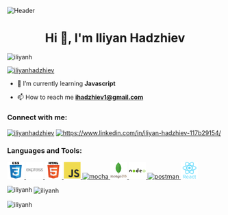![Header]([./your-header-image-name.png](https://github.com/iliyanh/SoftUni/blob/main/vsc/github-header-image%20(5).png))
<h1 align="center">Hi 👋, I'm Iliyan Hadzhiev</h1>
<p align="left"> <img src="https://komarev.com/ghpvc/?username=iliyanh&label=Profile%20views&color=0e75b6&style=flat" alt="iliyanh" /> </p>

<p align="left"> <a href="https://twitter.com/iliyanhadzhiev" target="blank"><img src="https://img.shields.io/twitter/follow/iliyanhadzhiev?logo=twitter&style=for-the-badge" alt="iliyanhadzhiev" /></a> </p>

- 🌱 I’m currently learning **Javascript**

- 📫 How to reach me **ihadzhiev1@gmail.com**

<h3 align="left">Connect with me:</h3>
<p align="left">
<a href="https://twitter.com/iliyanhadzhiev" target="blank"><img align="center" src="https://raw.githubusercontent.com/rahuldkjain/github-profile-readme-generator/master/src/images/icons/Social/twitter.svg" alt="iliyanhadzhiev" height="30" width="40" /></a>
<a href="https://linkedin.com/in/https://www.linkedin.com/in/iliyan-hadzhiev-117b29154/" target="blank"><img align="center" src="https://raw.githubusercontent.com/rahuldkjain/github-profile-readme-generator/master/src/images/icons/Social/linked-in-alt.svg" alt="https://www.linkedin.com/in/iliyan-hadzhiev-117b29154/" height="30" width="40" /></a>
</p>

<h3 align="left">Languages and Tools:</h3>
<p align="left"> <a href="https://www.w3schools.com/css/" target="_blank" rel="noreferrer"> <img src="https://raw.githubusercontent.com/devicons/devicon/master/icons/css3/css3-original-wordmark.svg" alt="css3" width="40" height="40"/> </a> <a href="https://expressjs.com" target="_blank" rel="noreferrer"> <img src="https://raw.githubusercontent.com/devicons/devicon/master/icons/express/express-original-wordmark.svg" alt="express" width="40" height="40"/> </a> <a href="https://www.w3.org/html/" target="_blank" rel="noreferrer"> <img src="https://raw.githubusercontent.com/devicons/devicon/master/icons/html5/html5-original-wordmark.svg" alt="html5" width="40" height="40"/> </a> <a href="https://developer.mozilla.org/en-US/docs/Web/JavaScript" target="_blank" rel="noreferrer"> <img src="https://raw.githubusercontent.com/devicons/devicon/master/icons/javascript/javascript-original.svg" alt="javascript" width="40" height="40"/> </a> <a href="https://mochajs.org" target="_blank" rel="noreferrer"> <img src="https://www.vectorlogo.zone/logos/mochajs/mochajs-icon.svg" alt="mocha" width="40" height="40"/> </a> <a href="https://www.mongodb.com/" target="_blank" rel="noreferrer"> <img src="https://raw.githubusercontent.com/devicons/devicon/master/icons/mongodb/mongodb-original-wordmark.svg" alt="mongodb" width="40" height="40"/> </a> <a href="https://nodejs.org" target="_blank" rel="noreferrer"> <img src="https://raw.githubusercontent.com/devicons/devicon/master/icons/nodejs/nodejs-original-wordmark.svg" alt="nodejs" width="40" height="40"/> </a> <a href="https://postman.com" target="_blank" rel="noreferrer"> <img src="https://www.vectorlogo.zone/logos/getpostman/getpostman-icon.svg" alt="postman" width="40" height="40"/> </a> <a href="https://reactjs.org/" target="_blank" rel="noreferrer"> <img src="https://raw.githubusercontent.com/devicons/devicon/master/icons/react/react-original-wordmark.svg" alt="react" width="40" height="40"/> </a> </p>

<p><img align="left" src="https://github-readme-stats.vercel.app/api/top-langs?username=iliyanh&show_icons=true&locale=en&layout=compact" alt="iliyanh" /></p>

<p>&nbsp;<img align="center" src="https://github-readme-stats.vercel.app/api?username=iliyanh&show_icons=true&locale=en" alt="iliyanh" /></p>

<p><img align="center" src="https://github-readme-streak-stats.herokuapp.com/?user=iliyanh&" alt="iliyanh" /></p>
